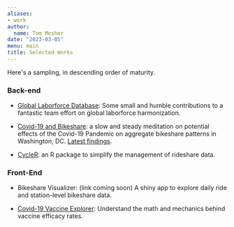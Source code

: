```yaml
---
aliases:
- work
author:
  name: Tom Mosher
date: "2023-03-05"
menu: main
title: Selected Works
---
```


Here's a sampling, in descending order of maturity.

### Back-end

-   [Global Laborforce Database](https://github.com/worldbank/gld): Some small and humble contributions to a fantastic team effort on global laborforce harmonization.

-   [Covid-19 and Bikeshare](https://github.com/buscandoaverroes/bikeshare/tree/stations-rework): a slow and steady meditation on potential effects of the Covid-19 Pandemic on aggregate bikeshare patterns in Washington, DC. [Latest findings](https://rpubs.com/avrsagashi/1004914).

-   [CycleR](https://github.com/buscandoaverroes/cycleR/tree/documentation): an R package to simplify the management of rideshare data.

### Front-End

-   Bikeshare Visualizer: (link coming soon) A shiny app to explore daily ride and station-level bikeshare data.

-   [Covid-19 Vaccine Explorer](https://buscandoaverroes.shinyapps.io/covid-vaccine-calculator/): Understand the math and mechanics behind vaccine efficacy rates.
